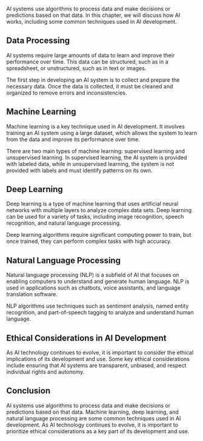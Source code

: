 

AI systems use algorithms to process data and make decisions or predictions based on that data. In this chapter, we will discuss how AI works, including some common techniques used in AI development.

Data Processing
---------------

AI systems require large amounts of data to learn and improve their performance over time. This data can be structured, such as in a spreadsheet, or unstructured, such as in text or images.

The first step in developing an AI system is to collect and prepare the necessary data. Once the data is collected, it must be cleaned and organized to remove errors and inconsistencies.

Machine Learning
----------------

Machine learning is a key technique used in AI development. It involves training an AI system using a large dataset, which allows the system to learn from the data and improve its performance over time.

There are two main types of machine learning: supervised learning and unsupervised learning. In supervised learning, the AI system is provided with labeled data, while in unsupervised learning, the system is not provided with labels and must identify patterns on its own.

Deep Learning
-------------

Deep learning is a type of machine learning that uses artificial neural networks with multiple layers to analyze complex data sets. Deep learning can be used for a variety of tasks, including image recognition, speech recognition, and natural language processing.

Deep learning algorithms require significant computing power to train, but once trained, they can perform complex tasks with high accuracy.

Natural Language Processing
---------------------------

Natural language processing (NLP) is a subfield of AI that focuses on enabling computers to understand and generate human language. NLP is used in applications such as chatbots, voice assistants, and language translation software.

NLP algorithms use techniques such as sentiment analysis, named entity recognition, and part-of-speech tagging to analyze and understand human language.

Ethical Considerations in AI Development
----------------------------------------

As AI technology continues to evolve, it is important to consider the ethical implications of its development and use. Some key ethical considerations include ensuring that AI systems are transparent, unbiased, and respect individual rights and autonomy.

Conclusion
----------

AI systems use algorithms to process data and make decisions or predictions based on that data. Machine learning, deep learning, and natural language processing are some common techniques used in AI development. As AI technology continues to evolve, it is important to prioritize ethical considerations as a key part of its development and use.
